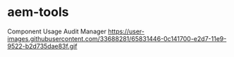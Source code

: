 # aem-tools
Component Usage Audit Manager
https://user-images.githubusercontent.com/33688281/65831446-0c141700-e2d7-11e9-9522-b2d735dae83f.gif
